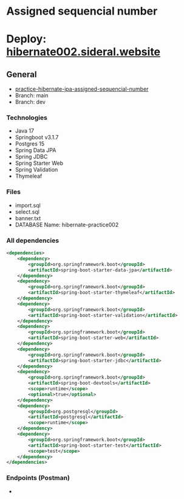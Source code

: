 # Assigned sequencial number

# Deploy: [hibernate002.sideral.website](www.hibernate002.sideral.website)

## General
* [practice-hibernate-jpa-assigned-sequencial-number](https://github.com/sideral-ti/practice-hibernate-jpa-assigned-sequencial-number/tree/main)
* Branch: main 
* Branch: dev 


### Technologies
* Java 17
* Springboot v3.1.7
* Postgres 15
* Spring Data JPA
* Spring JDBC
* Spring Starter Web
* Spring Validation
* Thymeleaf

### Files
* import.sql
* select.sql
* banner.txt
* DATABASE Name: hibernate-practice002



### All dependencies
``` xml
<dependencies>
    <dependency>
        <groupId>org.springframework.boot</groupId>
        <artifactId>spring-boot-starter-data-jpa</artifactId>
    </dependency>
    <dependency>
        <groupId>org.springframework.boot</groupId>
        <artifactId>spring-boot-starter-thymeleaf</artifactId>
    </dependency>
    <dependency>
        <groupId>org.springframework.boot</groupId>
        <artifactId>spring-boot-starter-validation</artifactId>
    </dependency>
    <dependency>
        <groupId>org.springframework.boot</groupId>
        <artifactId>spring-boot-starter-web</artifactId>
    </dependency>
    <dependency>
        <groupId>org.springframework.boot</groupId>
        <artifactId>spring-boot-starter-jdbc</artifactId>
    </dependency>
    <dependency>
        <groupId>org.springframework.boot</groupId>
        <artifactId>spring-boot-devtools</artifactId>
        <scope>runtime</scope>
        <optional>true</optional>
    </dependency>
    <dependency>
        <groupId>org.postgresql</groupId>
        <artifactId>postgresql</artifactId>
        <scope>runtime</scope>
    </dependency>
    <dependency>
        <groupId>org.springframework.boot</groupId>
        <artifactId>spring-boot-starter-test</artifactId>
        <scope>test</scope>
    </dependency>
</dependencies>
```


### Endpoints (Postman)
* 